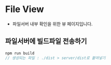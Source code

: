 # File View

- 파일서버 내부 확인을 위한 뷰 페이지입니다.

## 파일서버에 빌드파일 전송하기

```java
npm run build
// 생성되는 파일 : ./dist > server/dist로 붙여넣기 
```
